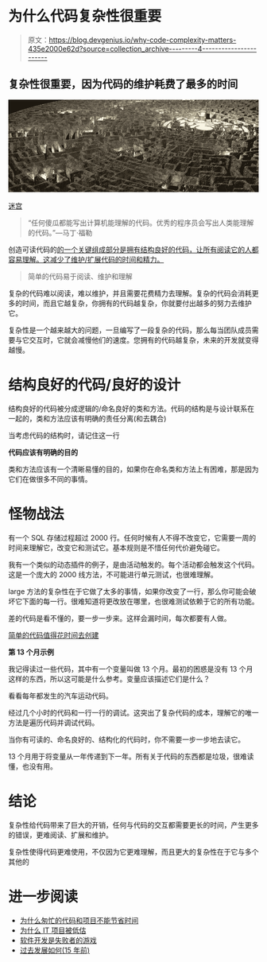 # 为什么代码复杂性很重要

> 原文：<https://blog.devgenius.io/why-code-complexity-matters-435e2000e62d?source=collection_archive---------4----------------------->

## 复杂性很重要，因为代码的维护耗费了最多的时间

![](img/ea923dd98efc9c307c18bc2af7abc8b0.png)

[迷宫](https://pixabay.com/photos/maze-graphic-render-labyrinth-2264/)

> “任何傻瓜都能写出计算机能理解的代码。优秀的程序员会写出人类能理解的代码。”—马丁·福勒

创造可读代码的[的一个关键组成部分是拥有结构良好的代码，让所有阅读它的人都容易理解。这减少了维护/扩展代码的时间和精力。](https://thehosk.medium.com/why-code-readability-is-important-e0c228a238a)

> 简单的代码易于阅读、维护和理解

复杂的代码难以阅读，难以维护，并且需要花费精力去理解。复杂的代码会消耗更多的时间，而且它越复杂，你拥有的代码越复杂，你就要付出越多的努力去维护它。

复杂性是一个越来越大的问题，一旦编写了一段复杂的代码，那么每当团队成员需要与它交互时，它就会减慢他们的速度。您拥有的代码越复杂，未来的开发就变得越慢。

# 结构良好的代码/良好的设计

结构良好的代码被分成逻辑的/命名良好的类和方法。代码的结构是与设计联系在一起的，类和方法应该有明确的责任分离(和去耦合)

当考虑代码的结构时，请记住这一行

**代码应该有明确的目的**

类和方法应该有一个清晰易懂的目的，如果你在命名类和方法上有困难，那是因为它们在做很多不同的事情。

# **怪物战法**

有一个 SQL 存储过程超过 2000 行。任何时候有人不得不改变它，它需要一周的时间来理解它，改变它和测试它。基本规则是不惜任何代价避免碰它。

我有一个类似的动态插件的例子，是由活动触发的。每个活动都会触发这个代码。这是一个庞大的 2000 线方法，不可能进行单元测试，也很难理解。

large 方法的复杂性在于它做了太多的事情，如果你改变了一行，那么你可能会破坏它下面的每一行。很难知道将更改放在哪里，也很难测试依赖于它的所有功能。

差的代码是看不懂的，要一步一步来。这样会漏时间，每次都要有人做。

[简单的代码值得花时间去创建](https://thehosk.medium.com/good-code-is-like-underwear-e0a9697f8531)

**第 13 个月示例**

我记得读过一些代码，其中有一个变量叫做 13 个月。最初的困惑是没有 13 个月这样的东西，所以这可能是什么参考。变量应该描述它们是什么？

看看每年都发生的汽车运动代码。

经过几个小时的代码和一行一行的调试。这突出了复杂代码的成本，理解它的唯一方法是遍历代码并调试代码。

当你有可读的、命名良好的、结构化的代码时，你不需要一步一步地去读它。

13 个月用于将变量从一年传递到下一年。所有关于代码的东西都是垃圾，很难读懂，也没有用。

# **结论**

复杂性给代码带来了巨大的开销，任何与代码的交互都需要更长的时间，产生更多的错误，更难阅读、扩展和维护。

复杂性使得代码更难使用，不仅因为它更难理解，而且更大的复杂性在于它与多个其他的

# 进一步阅读

*   [为什么匆忙的代码和项目不能节省时间](https://thehosk.medium.com/why-rushed-code-and-projects-doesnt-save-time-ce00410004e5)
*   [为什么 IT 项目被低估](https://medium.com/dev-genius/why-it-projects-are-underestimated-eefa97b680af)
*   [软件开发是失败者的游戏](https://thehosk.medium.com/software-development-is-a-losers-game-fc68bb30d7eb)
*   [过去发展如何(15 年前)](https://medium.com/dev-genius/how-development-used-to-be-15-years-ago-41161dc28a1e)